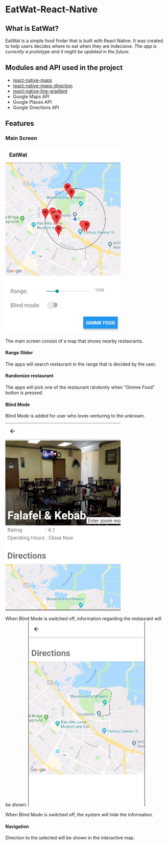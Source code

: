 # EatWat-React-Native
## What is EatWat?
EatWat is a simple food finder that is built with React Native. It was created to help users decides where to eat when they are indecisive. *The app is currently a prototype and it might be updated in the future.*
## Modules and API used in the project
* [react-native-maps](https://github.com/react-native-community/react-native-maps)
* [react-native-maps-direction](https://github.com/bramus/react-native-maps-directions)
* [react-native-line-gradient](https://github.com/react-native-community/react-native-linear-gradient)
* Google Maps API
* Google Places API
* Google Directions API
## Features
### Main Screen
![main-screen](https://github.com/mevCJ/EatWat-React-Native/blob/master/screenshots/ss1_eatwat.jpg  "Main Screen")

The main screen consist of a map that shows nearby restaurants.
#### Range Slider
The apps will search restaurant in the range that is decided by the user.
#### Randomize restaurant
The apps will pick one of the restaurant randomly when "Gimme Food" button is pressed.
#### Blind Mode
Blind Mode is added for user who loves venturing to the unknown.

![unblind](https://github.com/mevCJ/EatWat-React-Native/blob/master/screenshots/ss2_eatwat.jpg  "Blind mode off")

When Blind Mode is switched off, information regarding the restaurant will be shown.
![unblind](https://github.com/mevCJ/EatWat-React-Native/blob/master/screenshots/ss3_eatwat.jpg  "Blind mode on")

When Blind Mode is switched off, the system will hide the information.
#### Navigation
Direction to the selected will be shown in the interactive map.

